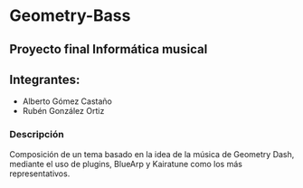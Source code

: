 # Geometry-Bass
## Proyecto final Informática musical
## Integrantes:
  - Alberto Gómez Castaño
  - Rubén González Ortiz
### Descripción
Composición de un tema basado en la idea de la música de Geometry Dash, mediante el uso de plugins, BlueArp y Kairatune como los más representativos.
